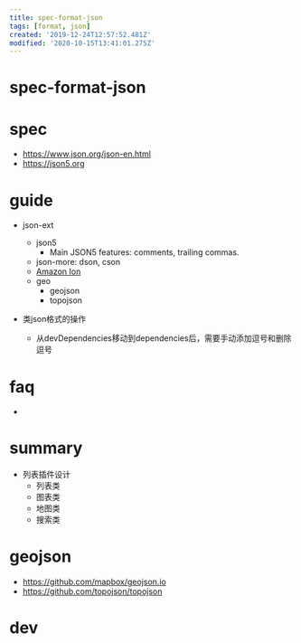 ```yaml
---
title: spec-format-json
tags: [format, json]
created: '2019-12-24T12:57:52.481Z'
modified: '2020-10-15T13:41:01.275Z'
---
```


# spec-format-json

# spec

- https://www.json.org/json-en.html
- https://json5.org

# guide

- json-ext
  - json5
    - Main JSON5 features: comments, trailing commas.
  - json-more: dson, cson
  - [Amazon Ion](https://amzn.github.io/ion-docs/)
  - geo
    - geojson
    - topojson

- 类json格式的操作
  - 从devDependencies移动到dependencies后，需要手动添加逗号和删除逗号

# faq

- 

# summary

- 列表插件设计
  - 列表类
  - 图表类
  - 地图类
  - 搜索类

# geojson

- https://github.com/mapbox/geojson.io
- https://github.com/topojson/topojson  

# dev
